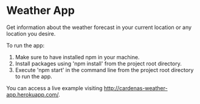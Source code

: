 # Weather App
Get information about the weather forecast in your current location or any location you desire.

To run the app:
1. Make sure to have installed npm in your machine.
2. Install packages using 'npm install' from the project root directory.
3. Execute 'npm start' in the command line from the project root directory to run the app.

You can access a live example visiting http://cardenas-weather-app.herokuapp.com/.
